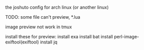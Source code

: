 the joshuto config for arch linux (or another linux)

TODO: some file can't preview, *.lua

image preview not work in tmux

install these for preview:
install exa
install bat
install perl-image-exiftool(exiftool)
install jq
